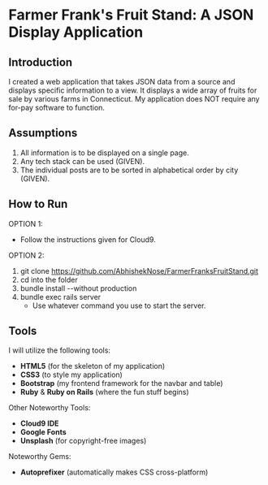 # Farmer Frank's Fruit Stand: A JSON Display Application

## Introduction
I created a web application that takes JSON data from a source and displays specific information to a view. It displays a wide array of fruits for sale by various farms in Connecticut. My application does NOT require any for-pay software to function.
 
## Assumptions
1. All information is to be displayed on a single page.
2. Any tech stack can be used (GIVEN).
3. The individual posts are to be sorted in alphabetical order by city (GIVEN).

## How to Run

OPTION 1:

* Follow the instructions given for Cloud9.

OPTION 2:

1. git clone https://github.com/AbhishekNose/FarmerFranksFruitStand.git
2. cd into the folder
3. bundle install --without production
4. bundle exec rails server
	* Use whatever command you use to start the server.


## Tools
I will utilize the following tools:
* **HTML5** (for the skeleton of my application)
* **CSS3** (to style my application)
* **Bootstrap** (my frontend framework for the navbar and table)
* **Ruby** & **Ruby on Rails** (where the fun stuff begins)

Other Noteworthy Tools:
* **Cloud9 IDE**
* **Google Fonts**
* **Unsplash** (for copyright-free images)

Noteworthy Gems:
* **Autoprefixer** (automatically makes CSS cross-platform)
